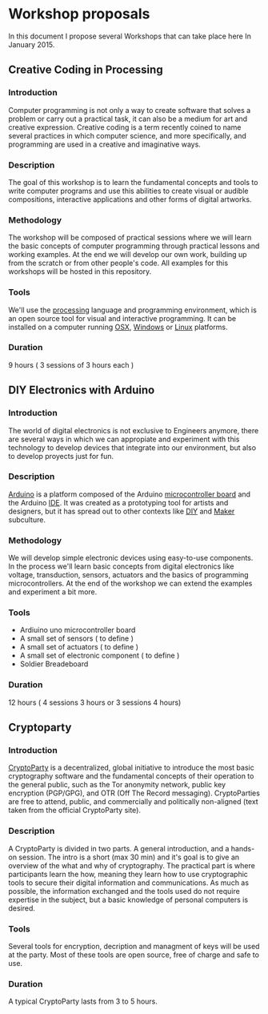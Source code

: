 # Workshop proposals

In this document I propose several Workshops that can take place here In January 2015.

## Creative Coding in Processing

### Introduction

Computer programming is not only a way to create software that solves a problem or carry out a practical task, it can also be a medium for art and creative expression.  Creative coding is a term recently coined to name several practices in which computer science, and more specifically, and programming are used in a creative and imaginative ways.

### Description

The goal of this workshop is to learn the fundamental concepts and tools to write computer programs and use this abilities to create  visual or audible compositions, interactive applications and other forms of digital artworks.


### Methodology

The workshop will be composed of practical sessions where we will learn the basic concepts of computer programming through practical lessons and working examples.  At the end we will develop our own work, building up from the scratch or from other people's code.  All examples for this workshops will be hosted in this repository.

### Tools

We'll use the [processing](https://processing.org/) language and programming environment, which is an open source tool for visual and interactive programming.  It can be installed on a computer running [OSX](https://en.wikipedia.org/wiki/OS_X), [Windows](https://en.wikipedia.org/wiki/Microsoft_Windows) or [Linux](https://en.wikipedia.org/wiki/Linux) platforms.

### Duration

9 hours ( 3 sessions of 3 hours each )

## DIY Electronics with Arduino

### Introduction

The world of digital electronics is not exclusive to Engineers anymore, there are several ways in which we can appropiate and experiment with this technology to develop devices that integrate into our environment, but also to develop proyects just for fun.

### Description

[Arduino](http://arduino.cc) is a platform composed of the Arduino [microcontroller board](https://en.wikipedia.org/wiki/Single-board_microcontroller) and the Arduino [IDE](https://en.wikipedia.org/wiki/Integrated_development_environment). It was created as a prototyping tool for artists and designers, but it has spread out to other contexts like [DIY](https://en.wikipedia.org/wiki/Do_it_yourself) and [Maker](https://en.wikipedia.org/wiki/Maker_culture) subculture.

### Methodology

We will develop simple electronic devices using easy-to-use components. In the process we'll learn basic concepts from digital electronics like voltage, transduction, sensors, actuators and the basics of programming microcontrollers.  At the end of the workshop we can extend the examples and experiment a bit more.

### Tools

* Ardiuino uno microcontroller board
* A small set of sensors ( to define )
* A small set of actuators ( to define )
* A small set of electronic component ( to define )
* Soldier Breadeboard

### Duration

12 hours ( 4 sessions 3 hours or 3 sessions 4 hours)


## Cryptoparty


### Introduction

[CryptoParty](https://www.cryptoparty.in) is a decentralized, global initiative to introduce the most basic cryptography software and the fundamental concepts of their operation to the general public, such as the Tor anonymity network, public key encryption (PGP/GPG), and OTR (Off The Record messaging). CryptoParties are free to attend, public, and commercially and politically non-aligned (text taken from the official CryptoParty site).

### Description

A CryptoParty is divided in two parts. A general introduction, and a hands-on session.  The intro is a short (max 30 min) and it's goal is to give an overview of the what and why of cryptography.  The practical part is where participants learn the how, meaning they learn how to use cryptographic tools to secure their digital information and communications. As much as possible, the information exchanged and the tools used do not require expertise in the subject, but a basic knowledge of personal computers is desired.

### Tools

Several tools for encryption, decription and managment of keys will be used at the party.  Most of these tools are open source, free of charge and safe to use.

### Duration

A typical CryptoParty lasts from 3 to 5 hours.
